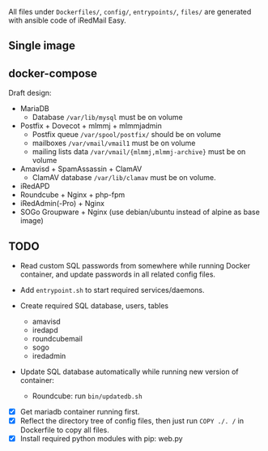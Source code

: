 All files under `Dockerfiles/`, `config/`, `entrypoints/`, `files/` are
generated with ansible code of iRedMail Easy.

## Single image

## docker-compose

Draft design:

- MariaDB
    - Database `/var/lib/mysql` must be on volume
- Postfix + Dovecot + mlmmj + mlmmjadmin
    - Postfix queue `/var/spool/postfix/` should be on volume
    - mailboxes `/var/vmail/vmail1` must be on volume
    - mailing lists data `/var/vmail/{mlmmj,mlmmj-archive}` must be on volume
- Amavisd + SpamAssassin + ClamAV
    - ClamAV database `/var/lib/clamav` must be on volume.
- iRedAPD
- Roundcube + Nginx + php-fpm
- iRedAdmin(-Pro) + Nginx
- SOGo Groupware + Nginx (use debian/ubuntu instead of alpine as base image)

## TODO

- Read custom SQL passwords from somewhere while running Docker container, and
  update passwords in all related config files.
- Add `entrypoint.sh` to start required services/daemons.

- Create required SQL database, users, tables
    - amavisd
    - iredapd
    - roundcubemail
    - sogo
    - iredadmin

- Update SQL database automatically while running new version of container:
    - Roundcube: run `bin/updatedb.sh`

- [x] Get mariadb container running first.
- [x] Reflect the directory tree of config files, then just run `COPY ./. /` in Dockerfile to copy all files.
- [x] Install required python modules with pip: web.py
